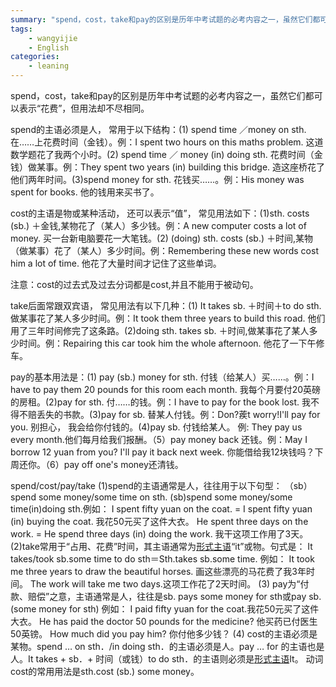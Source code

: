 ```yaml
---
summary: "spend，cost，take和pay的区别是历年中考试题的必考内容之一，虽然它们都可以表示“花费”，但用法却不尽相同"
tags:
    - wangyijie
    - English
categories:
    - leaning
---
```

spend，cost，take和pay的区别是历年中考试题的必考内容之一，虽然它们都可以表示“花费”，但用法却不尽相同。

spend的主语必须是人， 常用于以下结构：(1) spend time ／money on sth. 在……上花费时间（金钱）。例：I spent two hours on this maths problem. 这道数学题花了我两个小时。(2) spend time ／ money (in) doing sth. 花费时间（金钱）做某事。例：They spent two years (in) building this bridge. 造这座桥花了他们两年时间。(3)spend money for sth. 花钱买……。例：His money was spent for books. 他的钱用来买书了。

cost的主语是物或某种活动， 还可以表示“值”， 常见用法如下：(1)sth. costs (sb.) ＋金钱,某物花了（某人）多少钱。例：A new computer costs a lot of money. 买一台新电脑要花一大笔钱。(2) (doing) sth. costs (sb.) ＋时间,某物（做某事）花了（某人）多少时间。例：Remembering these new words cost him a lot of time. 他花了大量时间才记住了这些单词。

注意：cost的过去式及过去分词都是cost,并且不能用于被动句。

take后面常跟双宾语， 常见用法有以下几种：(1) It takes sb. ＋时间＋to do sth. 做某事花了某人多少时间。例：It took them three years to build this road. 他们用了三年时间修完了这条路。(2)doing sth. takes sb. ＋时间,做某事花了某人多少时间。例：Repairing this car took him the whole afternoon. 他花了一下午修车。

pay的基本用法是：(1) pay (sb.) money for sth. 付钱（给某人）买……。例：I have to pay them 20 pounds for this room each month. 我每个月要付20英磅的房租。(2)pay for sth. 付……的钱。例：I have to pay for the book lost. 我不得不赔丢失的书款。(3)pay for sb. 替某人付钱。例：Don?蒺t worry!I'll pay for you. 别担心， 我会给你付钱的。(4)pay sb. 付钱给某人。 例: They pay us every month.他们每月给我们报酬。（5）pay money back 还钱。例：May I borrow 12 yuan from you? I'll pay it back next week. 你能借给我12块钱吗？下周还你。（6）pay off one's money还清钱。

spend/cost/pay/take
(1)spend的主语通常是人，往往用于以下句型：
（sb）spend some money/some time on sth.
(sb)spend some money/some time(in)doing sth.例如：
I spent fifty yuan on the coat.
= I spent fifty yuan (in) buying the coat. 我花50元买了这件大衣。
He spent three days on the work.
= He spend three days (in) doing the work. 我干这项工作用了3天。
(2)take常用于“占用、花费”时间，其主语通常为[形式主语](https://www.baidu.com/s?wd=%E5%BD%A2%E5%BC%8F%E4%B8%BB%E8%AF%AD&tn=SE_PcZhidaonwhc_ngpagmjz&rsv_dl=gh_pc_zhidao)“it”或物。句式是：
It takes/took sb.some time to do sth＝Sth.takes sb.some time. 例如：
It took me three years to draw the beautiful horses.
画这些漂亮的马花费了我3年时间。
The work will take me two days.这项工作花了2天时间。
(3) pay为“付款、赔偿”之意，主语通常是人，往往是sb. pays some money for sth或pay sb.(some money for sth) 例如：
I paid fifty yuan for the coat.我花50元买了这件大衣。
He has paid the doctor 50 pounds for the medicine? 他买药已付医生50英镑。
How much did you pay him? 你付他多少钱？
(4) cost的主语必须是某物。spend … on sth．/in doing sth．的主语必须是人。pay … for 的主语也是人。It takes + sb．+ 时间（或钱）to do sth．的主语则必须是[形式主语](https://www.baidu.com/s?wd=%E5%BD%A2%E5%BC%8F%E4%B8%BB%E8%AF%AD&tn=SE_PcZhidaonwhc_ngpagmjz&rsv_dl=gh_pc_zhidao)It。 动词cost的常用用法是sth.cost (sb.) some money。
